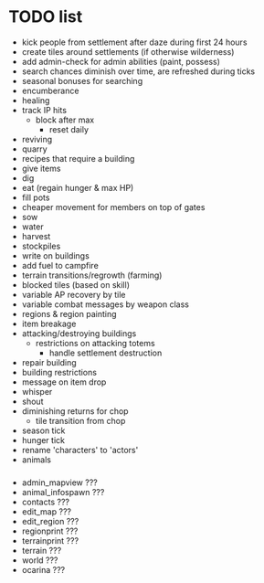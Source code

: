 # TODO list

* kick people from settlement after daze during first 24 hours
* create tiles around settlements (if otherwise wilderness)
* add admin-check for admin abilities (paint, possess)
* search chances diminish over time, are refreshed during ticks
* seasonal bonuses for searching
* encumberance
* healing
* track IP hits
  * block after max
    * reset daily
* reviving
* quarry
* recipes that require a building
* give items
* dig
* eat (regain hunger & max HP)
* fill pots
* cheaper movement for members on top of gates
* sow
* water
* harvest
* stockpiles
* write on buildings
* add fuel to campfire
* terrain transitions/regrowth (farming)
* blocked tiles (based on skill)
* variable AP recovery by tile
* variable combat messages by weapon class
* regions & region painting
* item breakage
* attacking/destroying buildings
  * restrictions on attacking totems
    * handle settlement destruction
* repair building
* building restrictions
* message on item drop
* whisper
* shout
* diminishing returns for chop
  * tile transition from chop
* season tick
* hunger tick
* rename 'characters' to 'actors'
* animals

###

* admin_mapview ???
* animal_infospawn ???
* contacts ???
* edit_map ???
* edit_region ???
* regionprint ???
* terrainprint ???
* terrain ???
* world ???
* ocarina ???
